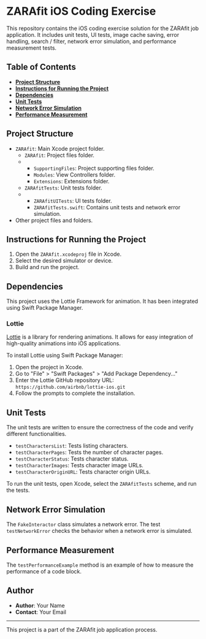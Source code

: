 # **ZARAfit iOS Coding Exercise**

This repository contains the iOS coding exercise solution for the ZARAfit job application. It includes unit tests, UI tests, image cache saving, error handling, search / filter, network error simulation, and performance measurement tests.

## **Table of Contents**

- [**Project Structure**](#project-structure)
- [**Instructions for Running the Project**](#instructions-for-running-the-project)
- [**Dependencies**](#dependencies)
- [**Unit Tests**](#unit-tests)
- [**Network Error Simulation**](#network-error-simulation)
- [**Performance Measurement**](#performance-measurement)

## **Project Structure**

- `ZARAfit`: Main Xcode project folder.
  - `ZARAfit`: Project files folder.
  - - `SupportingFiles`: Project supporting files folder.
    - `Modules`: View Controllers folder.
    - `Extensions`: Extensions folder.
  - `ZARAfitTests`: Unit tests folder.
  - - `ZARAfitUITests`: UI tests folder.
    - `ZARAfitTests.swift`: Contains unit tests and network error simulation.
- Other project files and folders.

## **Instructions for Running the Project**

1. Open the `ZARAfit.xcodeproj` file in Xcode.
2. Select the desired simulator or device.
3. Build and run the project.

## **Dependencies**

This project uses the Lottie Framework for animation. It has been integrated using Swift Package Manager.

### **Lottie**

[Lottie](https://github.com/airbnb/lottie-ios) is a library for rendering animations. It allows for easy integration of high-quality animations into iOS applications.

To install Lottie using Swift Package Manager:

1. Open the project in Xcode.
2. Go to "File" > "Swift Packages" > "Add Package Dependency..."
3. Enter the Lottie GitHub repository URL: `https://github.com/airbnb/lottie-ios.git`
4. Follow the prompts to complete the installation.

## **Unit Tests**

The unit tests are written to ensure the correctness of the code and verify different functionalities.

- `testCharactersList`: Tests listing characters.
- `testCharacterPages`: Tests the number of character pages.
- `testCharacterStatus`: Tests character status.
- `testCharacterImages`: Tests character image URLs.
- `testCharacterOriginURL`: Tests character origin URLs.

To run the unit tests, open Xcode, select the `ZARAfitTests` scheme, and run the tests.

## **Network Error Simulation**

The `FakeInteractor` class simulates a network error. The test `testNetworkError` checks the behavior when a network error is simulated.

## **Performance Measurement**

The `testPerformanceExample` method is an example of how to measure the performance of a code block.

## **Author**

- **Author**: Your Name
- **Contact**: Your Email

---

This project is a part of the ZARAfit job application process.

